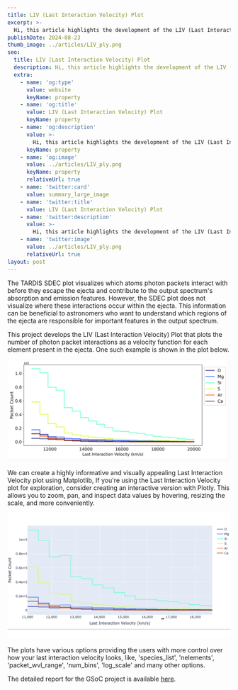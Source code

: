 ```yaml
---
title: LIV (Last Interaction Velocity) Plot
excerpt: >-
  Hi, this article highlights the development of the LIV (Last Interaction Velocity) Plot during this summer's GSoC program—a new visualization tool that plots the last photon packet interactions by velocity for each element in supernova ejecta, offering deeper insights into supernova spectra.
publishDate: 2024-08-23
thumb_image: ../articles/LIV_ply.png
seo:
  title: LIV (Last Interaction Velocity) Plot
  description: Hi, this article highlights the development of the LIV (Last Interaction Velocity) Plot during this summer's GSoC program—a new visualization tool that plots the last photon packet interactions by velocity for each element in supernova ejecta, offering deeper insights into supernova spectra.
  extra:
    - name: 'og:type'
      value: website
      keyName: property
    - name: 'og:title'
      value: LIV (Last Interaction Velocity) Plot
      keyName: property
    - name: 'og:description'
      value: >-
        Hi, this article highlights the development of the LIV (Last Interaction Velocity) Plot during this summer's GSoC program—a new visualization tool that plots the last photon packet interactions by velocity for each element in supernova ejecta, offering deeper insights into supernova spectra.
      keyName: property
    - name: 'og:image'
      value: ../articles/LIV_ply.png
      keyName: property
      relativeUrl: true
    - name: 'twitter:card'
      value: summary_large_image
    - name: 'twitter:title'
      value: LIV (Last Interaction Velocity) Plot
    - name: 'twitter:description'
      value: >-
        Hi, this article highlights the development of the LIV (Last Interaction Velocity) Plot during this summer's GSoC program—a new visualization tool that plots the last photon packet interactions by velocity for each element in supernova ejecta, offering deeper insights into supernova spectra.
    - name: 'twitter:image'
      value: ../articles/LIV_ply.png
      relativeUrl: true
layout: post
---
```


The TARDIS SDEC plot visualizes which atoms photon packets interact with before they escape the ejecta and contribute to the output spectrum's absorption and emission features. However, the SDEC plot does not visualize where these interactions occur within the ejecta. This information can be beneficial to astronomers who want to understand which regions of the ejecta are responsible for important features in the output spectrum.

This project develops the LIV (Last Interaction Velocity) Plot that plots the number of photon packet interactions as a velocity function for each element present in the ejecta. One such example is shown in the plot below.

<img src='\../articles/LIV_mpl.png' alt='Image'>

We can create a highly informative and visually appealing Last Interaction Velocity plot using Matplotlib, If you're using the Last Interaction Velocity plot for exploration, consider creating an interactive version with Plotly. This allows you to zoom, pan, and inspect data values by hovering, resizing the scale, and more conveniently.

<img src='\../articles/plotly-gif.gif' alt='Image'>

The plots have various options providing the users with more control over how your last interaction velocity looks, like, 'species_list', 'nelements', 'packet_wvl_range', 'num_bins', 'log_scale' and many other options.

The detailed report for the GSoC project is available <a href='https://sites.google.com/view/sarthak-gsoc2024/home'>here</a>.



